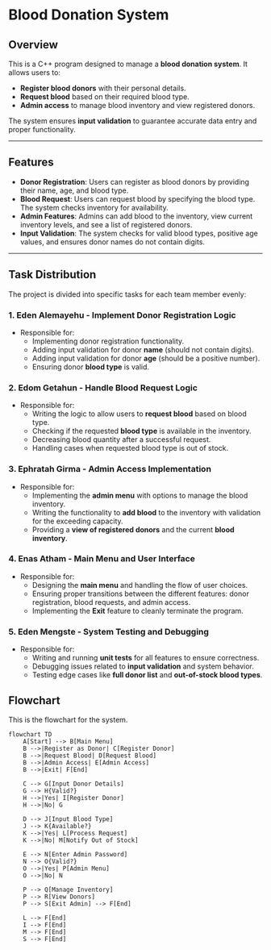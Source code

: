 # Blood Donation System

## Overview

This is a C++ program designed to manage a **blood donation system**. It allows users to:

- **Register blood donors** with their personal details.
- **Request blood** based on their required blood type.
- **Admin access** to manage blood inventory and view registered donors.

The system ensures **input validation** to guarantee accurate data entry and proper functionality.

---

## Features

- **Donor Registration**: Users can register as blood donors by providing their name, age, and blood type.
- **Blood Request**: Users can request blood by specifying the blood type. The system checks inventory for availability.
- **Admin Features**: Admins can add blood to the inventory, view current inventory levels, and see a list of registered donors.
- **Input Validation**: The system checks for valid blood types, positive age values, and ensures donor names do not contain digits.

---

## Task Distribution

The project is divided into specific tasks for each team member evenly:

### 1. Eden Alemayehu - **Implement Donor Registration Logic**
   - Responsible for:
     - Implementing donor registration functionality.
     - Adding input validation for donor **name** (should not contain digits).
     - Adding input validation for donor **age** (should be a positive number).
     - Ensuring donor **blood type** is valid.

### 2. Edom Getahun - **Handle Blood Request Logic**
   - Responsible for:
     - Writing the logic to allow users to **request blood** based on blood type.
     - Checking if the requested **blood type** is available in the inventory.
     - Decreasing blood quantity after a successful request.
     - Handling cases when requested blood type is out of stock.

### 3. Ephratah Girma - **Admin Access Implementation**
   - Responsible for:
     - Implementing the **admin menu** with options to manage the blood inventory.
     - Writing the functionality to **add blood** to the inventory with validation for the exceeding capacity.
     - Providing a **view of registered donors** and the current **blood inventory**.

### 4. Enas Atham - **Main Menu and User Interface**
   - Responsible for:
     - Designing the **main menu** and handling the flow of user choices.
     - Ensuring proper transitions between the different features: donor registration, blood requests, and admin access.
     - Implementing the **Exit** feature to cleanly terminate the program.

### 5. Eden Mengste - **System Testing and Debugging**
   - Responsible for:
     - Writing and running **unit tests** for all features to ensure correctness.
     - Debugging issues related to **input validation** and system behavior.
     - Testing edge cases like **full donor list** and **out-of-stock blood types**.
## Flowchart 
This is the flowchart for the system.
```mermaid
flowchart TD
    A[Start] --> B[Main Menu]
    B -->|Register as Donor| C[Register Donor]
    B -->|Request Blood| D[Request Blood]
    B -->|Admin Access| E[Admin Access]
    B -->|Exit| F[End]

    C --> G[Input Donor Details]
    G --> H{Valid?}
    H -->|Yes| I[Register Donor]
    H -->|No| G

    D --> J[Input Blood Type]
    J --> K{Available?}
    K -->|Yes| L[Process Request]
    K -->|No| M[Notify Out of Stock]

    E --> N[Enter Admin Password]
    N --> O{Valid?}
    O -->|Yes| P[Admin Menu]
    O -->|No| N

    P --> Q[Manage Inventory]
    P --> R[View Donors]
    P --> S[Exit Admin] --> F[End] 

    L --> F[End] 
    I --> F[End]
    M --> F[End] 
    S --> F[End]
